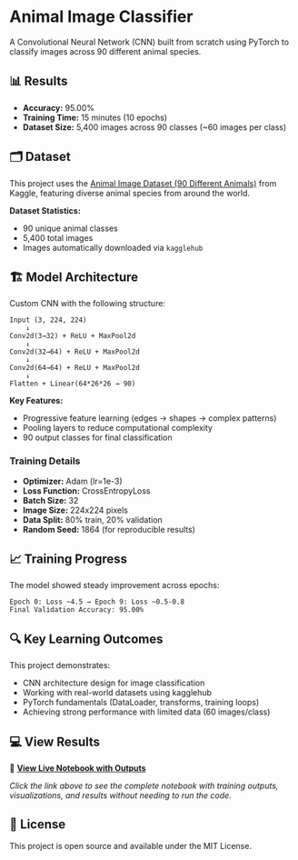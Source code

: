 # Animal Image Classifier

A Convolutional Neural Network (CNN) built from scratch using PyTorch to classify images across 90 different animal species.

## 📊 Results

- **Accuracy:** 95.00%
- **Training Time:** 15 minutes (10 epochs)
- **Dataset Size:** 5,400 images across 90 classes (~60 images per class)

## 🗂️ Dataset

This project uses the [Animal Image Dataset (90 Different Animals)](https://www.kaggle.com/datasets/iamsouravbanerjee/animal-image-dataset-90-different-animals) from Kaggle, featuring diverse animal species from around the world.

**Dataset Statistics:**
- 90 unique animal classes
- 5,400 total images
- Images automatically downloaded via `kagglehub`

## 🏗️ Model Architecture

Custom CNN with the following structure:
```
Input (3, 224, 224) 
    ↓
Conv2d(3→32) + ReLU + MaxPool2d
    ↓  
Conv2d(32→64) + ReLU + MaxPool2d
    ↓
Conv2d(64→64) + ReLU + MaxPool2d
    ↓
Flatten + Linear(64*26*26 → 90)
```

**Key Features:**
- Progressive feature learning (edges → shapes → complex patterns)
- Pooling layers to reduce computational complexity
- 90 output classes for final classification

### Training Details

- **Optimizer:** Adam (lr=1e-3)
- **Loss Function:** CrossEntropyLoss
- **Batch Size:** 32
- **Image Size:** 224x224 pixels
- **Data Split:** 80% train, 20% validation
- **Random Seed:** 1864 (for reproducible results)

## 📈 Training Progress

The model showed steady improvement across epochs:
```
Epoch 0: Loss ~4.5 → Epoch 9: Loss ~0.5-0.8
Final Validation Accuracy: 95.00%
```

## 🔍 Key Learning Outcomes

This project demonstrates:
- CNN architecture design for image classification
- Working with real-world datasets using kagglehub
- PyTorch fundamentals (DataLoader, transforms, training loops)
- Achieving strong performance with limited data (60 images/class)

## 💻 View Results

🔗 **[View Live Notebook with Outputs](https://colab.research.google.com/drive/1P2PFeypuTVNDolRn7aEAevA5Dj-aVnrj?usp=sharing)**

*Click the link above to see the complete notebook with training outputs, visualizations, and results without needing to run the code.*

## 📄 License

This project is open source and available under the MIT License.
